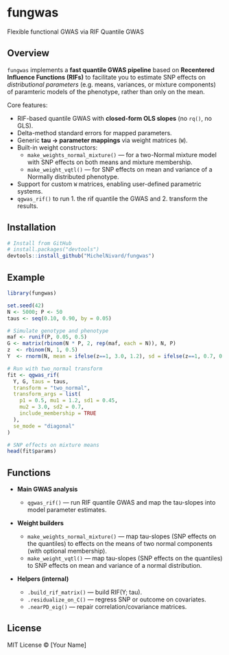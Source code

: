 
# fungwas

Flexible functional GWAS via RIF Quantile GWAS


## Overview

`fungwas` implements a **fast quantile GWAS pipeline** based on **Recentered Influence Functions (RIFs)** to facilitate you to estimate SNP effects on *distributional parameters* (e.g. means, variances, or mixture components) of paramteric models of the phenotype, rather than only on the mean.

Core features:
- RIF-based quantile GWAS with **closed-form OLS slopes** (no `rq()`, no GLS).
- Delta-method standard errors for mapped parameters.
- Generic **tau → parameter mappings** via weight matrices (`W`).
- Built-in weight constructors:
  - `make_weights_normal_mixture()` — for a two-Normal mixture model with SNP effects on both means and mixture membership.
  - `make_weight_vqtl()` — for SNP effects on mean and variance of a Normally distributed phenotype.
- Support for custom `W` matrices, enabling user-defined parametric systems.
- `qgwas_rif()` to run 1. the rif quantile the GWAS and 2. transform the results.


## Installation

```r
# Install from GitHub
# install.packages("devtools")
devtools::install_github("MichelNivard/fungwas")
```

## Example

```r
library(fungwas)

set.seed(42)
N <- 5000; P <- 50
taus <- seq(0.10, 0.90, by = 0.05)

# Simulate genotype and phenotype
maf <- runif(P, 0.05, 0.5)
G <- matrix(rbinom(N * P, 2, rep(maf, each = N)), N, P)
z  <- rbinom(N, 1, 0.5)
Y  <- rnorm(N, mean = ifelse(z==1, 3.0, 1.2), sd = ifelse(z==1, 0.7, 0.45))

# Run with two_normal transform
fit <- qgwas_rif(
  Y, G, taus = taus,
  transform = "two_normal",
  transform_args = list(
    p1 = 0.5, mu1 = 1.2, sd1 = 0.45,
    mu2 = 3.0, sd2 = 0.7,
    include_membership = TRUE
  ),
  se_mode = "diagonal"
)

# SNP effects on mixture means
head(fit$params)
```


## Functions

* **Main GWAS analysis**

  * `qgwas_rif()` — run RIF quantile GWAS and map the tau-slopes into model parameter estimates.

* **Weight builders**

  * `make_weights_normal_mixture()` — map tau-slopes (SNP effects on the quantiles) to effects on the means of two normal components (with optional membership).
  * `make_weight_vqtl()` — map tau-slopes (SNP effects on the quantiles) to SNP effects on mean and variance of a normal distribution.

* **Helpers (internal)**

  * `.build_rif_matrix()` — build RIF(Y; tau).
  * `.residualize_on_C()` — regress SNP or outcome on covariates.
  * `.nearPD_eig()` — repair correlation/covariance matrices.


## License

MIT License © [Your Name]


